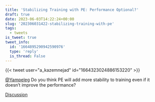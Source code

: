 ```yaml
---
title: 'Stabilizing Training with PE: Performance Optional?'
draft: true
date: 2023-06-03T14:22:24+00:00
slug: '202306031422-stabilizing-training-with-pe'
tags:
  - tweets
is_tweet: true
tweet_info:
  id: '1664895290942590976'
  type: 'reply'
  is_thread: False
---
```




{{< tweet user="a_kazemnejad" id="1664323024886153220" >}}

[@Yampeleg](https://x.com/Yampeleg) Do you think PE will add more stability to training even if it doesn’t improve the performance?

[Discussion](https://x.com/sytelus/status/1664895290942590976)
